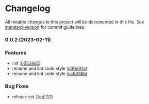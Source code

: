 # Changelog

All notable changes to this project will be documented in this file. See [standard-version](https://github.com/conventional-changelog/standard-version) for commit guidelines.

### 0.0.2 (2023-02-11)


### Features

* init ([05538d5](https://github.com/laoer536/fast-scss/commit/05538d58d1e8e7ee74055681ef5215a8541bbfe7))
* rename and lint code style ([d30e93c](https://github.com/laoer536/fast-scss/commit/d30e93ce4d4b5e45c2deca5504a158168673e3b1))
* rename and lint code style ([ca9336b](https://github.com/laoer536/fast-scss/commit/ca9336ba67f3c8d16d8e1768001287ff2b616d60))


### Bug Fixes

* release set ([7cdf7f1](https://github.com/laoer536/fast-scss/commit/7cdf7f1bf4ea15b5e2625fc1712191456812a41d))
